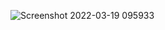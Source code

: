 ![Screenshot 2022-03-19 095933](https://user-images.githubusercontent.com/96426109/159096667-c09cb1a3-1f53-45f2-96a6-b48381370628.png)
